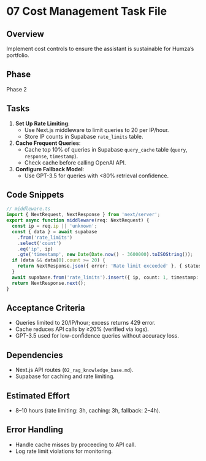 # 07 Cost Management Task File

## Overview
Implement cost controls to ensure the assistant is sustainable for Humza’s portfolio.

## Phase
Phase 2

## Tasks
1. **Set Up Rate Limiting**:
   - Use Next.js middleware to limit queries to 20 per IP/hour.
   - Store IP counts in Supabase `rate_limits` table.
2. **Cache Frequent Queries**:
   - Cache top 10% of queries in Supabase `query_cache` table (`query`, `response`, `timestamp`).
   - Check cache before calling OpenAI API.
3. **Configure Fallback Model**:
   - Use GPT-3.5 for queries with <80% retrieval confidence.

## Code Snippets
```ts
// middleware.ts
import { NextRequest, NextResponse } from 'next/server';
export async function middleware(req: NextRequest) {
  const ip = req.ip || 'unknown';
  const { data } = await supabase
    .from('rate_limits')
    .select('count')
    .eq('ip', ip)
    .gte('timestamp', new Date(Date.now() - 3600000).toISOString());
  if (data && data[0].count >= 20) {
    return NextResponse.json({ error: 'Rate limit exceeded' }, { status: 429 });
  }
  await supabase.from('rate_limits').insert({ ip, count: 1, timestamp: new Date().toISOString() });
  return NextResponse.next();
}
```

## Acceptance Criteria
- Queries limited to 20/IP/hour; excess returns 429 error.
- Cache reduces API calls by ≥20% (verified via logs).
- GPT-3.5 used for low-confidence queries without accuracy loss.

## Dependencies
- Next.js API routes (`02_rag_knowledge_base.md`).
- Supabase for caching and rate limiting.

## Estimated Effort
- 8–10 hours (rate limiting: 3h, caching: 3h, fallback: 2–4h).

## Error Handling
- Handle cache misses by proceeding to API call.
- Log rate limit violations for monitoring.